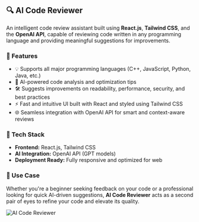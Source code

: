 ## 🔍 AI Code Reviewer

An intelligent code review assistant built using **React.js**, **Tailwind CSS**, and the **OpenAI API**, capable of reviewing code written in any programming language and providing meaningful suggestions for improvements.

### 🚀 Features

* 💡 Supports all major programming languages (C++, JavaScript, Python, Java, etc.)
* 🤖 AI-powered code analysis and optimization tips
* 🛠 Suggests improvements on readability, performance, security, and best practices
* ⚡ Fast and intuitive UI built with React and styled using Tailwind CSS
* 🌐 Seamless integration with OpenAI API for smart and context-aware reviews

### 🧱 Tech Stack

* **Frontend:** React.js, Tailwind CSS
* **AI Integration:** OpenAI API (GPT models)
* **Deployment Ready:** Fully responsive and optimized for web

### 📌 Use Case

Whether you're a beginner seeking feedback on your code or a professional looking for quick AI-driven suggestions, **AI Code Reviewer** acts as a second pair of eyes to refine your code and elevate its quality.


![AI Code Reviewer](https://github.com/user-attachments/assets/c7cf01fb-b0a9-41c1-af80-7fbdf4a5cba6)
